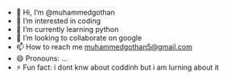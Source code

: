 - 👋 Hi, I’m @muhammedgothan
- 👀 I’m interested in coding
- 🌱 I’m currently learning python
- 💞️ I’m looking to collaborate on google
- 📫 How to reach me muhammedgothan5@gmail.com
- 😄 Pronouns: ...
- ⚡ Fun fact: i dont knw about coddinh but i am lurning about it
<!---
muhammedgothan/muhammedgothan is a ✨ special ✨ repository because its `README.md` (this file) appears on your GitHub profile.
You can click the Preview link to take a look at your changes.
--->
